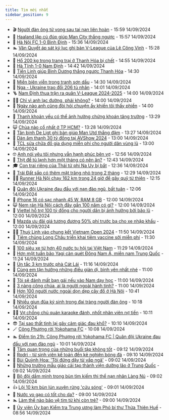 ```yaml
---
title: Tim mới nhất
sidebar_position: 9
---
```


<!-- vnexpress-tin-moi-nhat:START -->
- 🎬 [Người đàn ông tử vong sau tai nạn liên hoàn](https://vnexpress.net/nguoi-dan-ong-tu-vong-sau-tai-nan-lien-hoan-4792955.html) - 15:59 14/09/2024
- 🐎 [Haaland lập cú đúp giúp Man City thắng ngược](https://vnexpress.net/haaland-lap-cu-dup-giup-man-city-thang-nguoc-4792951.html) - 15:57 14/09/2024
- 🦍 [Hà Nội FC 1-0 Bình Định](https://vnexpress.net/ha-noi-fc-1-0-binh-dinh-4792956.html) - 15:36 14/09/2024
- 🏊 [Văn Quyết áp sát kỷ lục ghi bàn V-League của Lê Công Vinh](https://vnexpress.net/van-quyet-ap-sat-ky-luc-ghi-ban-v-league-cua-le-cong-vinh-4792953.html) - 15:28 14/09/2024
- 🎊 [Hổ 200 kg trong trang trại ở Thanh Hóa bị chết](https://vnexpress.net/ho-200-kg-trong-trang-trai-o-thanh-hoa-bi-chet-4792923.html) - 14:55 14/09/2024
- 🎃 [Hà Tĩnh 1-0 Nam Định](https://vnexpress.net/ha-tinh-1-0-nam-dinh-4792945.html) - 14:42 14/09/2024
- 🧰 [Tiến Linh giúp Bình Dương thắng ngược Thanh Hóa](https://vnexpress.net/tien-linh-giup-binh-duong-thang-nguoc-thanh-hoa-4792939.html) - 14:30 14/09/2024
- 🔭 [Miền biên viễn trong tranh sơn dầu](https://vnexpress.net/mien-bien-vien-trong-tranh-son-dau-4792426.html) - 14:30 14/09/2024
- 🫶 [Nga - Ukraine trao đổi 206 tù nhân](https://vnexpress.net/nga-ukraine-trao-doi-206-tu-nhan-4792932.html) - 14:01 14/09/2024
- 🪜 [Nam Định thua trận ra quân V-League 2024-2025](https://vnexpress.net/nam-dinh-thua-tran-ra-quan-v-league-2024-2025-4792935.html) - 14:00 14/09/2024
- 👨‍🏫 [Chỉ vì anh lạc đường, phải không?](https://vnexpress.net/chi-vi-anh-lac-duong-phai-khong-4792765.html) - 14:00 14/09/2024
- 🎊 [Ngày nào anh cũng đòi hỏi chuyện ấy khiến tôi thấy phiền](https://vnexpress.net/ngay-nao-anh-cung-doi-hoi-chuyen-ay-khien-toi-thay-phien-4792588.html) - 14:00 14/09/2024
- 🎊 [Thanh khoản yếu có thể ảnh hưởng chứng khoán tăng trưởng](https://vnexpress.net/thanh-khoan-yeu-ngang-duong-chung-khoan-tang-truong-4792902.html) - 13:29 14/09/2024
- 😺 [Chùa nào cổ nhất ở TP HCM?](https://vnexpress.net/chua-nao-co-nhat-o-tp-hcm-4784613.html) - 13:28 14/09/2024
- 🐘 [Tân binh De Ligt ghi bàn giúp Man Utd thắng đậm](https://vnexpress.net/tan-binh-de-ligt-ghi-ban-giup-man-utd-thang-dam-4792930.html) - 13:27 14/09/2024
- 🌁 [Dàn âm thanh 30 tỷ đồng tại AVShow 2024](https://vnexpress.net/dan-am-thanh-30-ty-dong-tai-avshow-2024-4792895.html) - 13:00 14/09/2024
- 🐲 [TCL sửa chữa đồ gia dụng miễn phí cho người dân vùng lũ](https://vnexpress.net/tcl-sua-chua-do-gia-dung-mien-phi-cho-nguoi-dan-vung-lu-4792913.html) - 13:00 14/09/2024
- 🤓 [Anh nói yêu tôi nhưng vẫn hạnh phúc bên vợ](https://vnexpress.net/anh-noi-yeu-toi-nhung-van-hanh-phuc-ben-vo-4792933.html) - 12:56 14/09/2024
- 💪 [Thịt để tủ lạnh hơn một tháng có nên ăn?](https://vnexpress.net/thit-de-tu-lanh-hon-mot-thang-co-nen-an-4792225.html) - 12:43 14/09/2024
- 🎓 [Con trai riêng của Thái tử phi Na Uy bị bắt](https://vnexpress.net/con-trai-rieng-cua-thai-tu-phi-na-uy-bi-bat-4792927.html) - 12:36 14/09/2024
- 🫣 [Trái Đất sắp có thêm mặt trăng nhỏ trong 2 tháng](https://vnexpress.net/trai-dat-sap-co-them-mat-trang-nho-trong-2-thang-4792874.html) - 12:29 14/09/2024
- 🧑‍💻 [Runner Hà Nội chạy 162 km trong 24 giờ để gây quỹ từ thiện](https://vnexpress.net/runner-ha-noi-chay-162-km-trong-24-gio-de-gay-quy-tu-thien-4792926.html) - 12:15 14/09/2024
- 🐲 [Quân đội Ukraine đau đầu với nạn đào ngũ, bất tuân](https://vnexpress.net/quan-doi-ukraine-dau-dau-voi-nan-dao-ngu-bat-tuan-4790568.html) - 12:06 14/09/2024
- 🌝 [iPhone 16 có sạc nhanh 45 W, RAM 8 GB](https://vnexpress.net/iphone-16-co-sac-nhanh-45-w-ram-8-gb-4792872.html) - 12:00 14/09/2024
- 😺 [Nem rán Hà Nội cách đây gần 100 năm có gì?](https://vnexpress.net/nem-ran-ha-noi-cach-day-gan-100-nam-co-gi-4792820.html) - 12:00 14/09/2024
- 🐎 [Viettel hỗ trợ 100 tỷ đồng cho người dân bị ảnh hưởng bởi bão lũ](https://vnexpress.net/viettel-ho-tro-100-ty-dong-cho-nguoi-dan-bi-anh-huong-boi-bao-lu-4792871.html) - 12:00 14/09/2024
- 🎡 [Mazda ưu đãi giá tương đương 50% phí trước bạ cho xe nhập khẩu](https://vnexpress.net/mazda-uu-dai-gia-tuong-duong-50-phi-truoc-ba-cho-xe-nhap-khau-4792680.html) - 12:00 14/09/2024
- 👨‍🏫 [Thuỳ Linh vào chung kết Vietnam Open 2024](https://vnexpress.net/thuy-linh-vao-chung-ket-vietnam-open-2024-4792914.html) - 11:50 14/09/2024
- 🦆 [Tiêm chủng Long Châu triển khai tiêm vaccine sởi miễn phí](https://vnexpress.net/tiem-chung-long-chau-trien-khai-tiem-vaccine-soi-mien-phi-4792912.html) - 11:30 14/09/2024
- 🚦 [100 siêu xe từ hơn 40 nước tụ hội tại Việt Nam](https://vnexpress.net/100-sieu-xe-tu-hon-40-nuoc-tu-hoi-tai-viet-nam-4792920.html) - 11:29 14/09/2024
- 💫 [Hơn một tuần bão Yagi càn quét Đông Nam Á, miền nam Trung Quốc](https://vnexpress.net/hon-mot-tuan-bao-yagi-can-quet-dong-nam-a-mien-nam-trung-quoc-4792898.html) - 11:24 14/09/2024
- 🎉 [Ùn tắc 3 km trước phà Cát Lái](https://vnexpress.net/un-tac-3-km-truoc-pha-cat-lai-4792915.html) - 11:16 14/09/2024
- 🌋 [Cùng em tận hưởng những điều giản dị, bình yên nhất nhé](https://vnexpress.net/cung-em-tan-huong-nhung-dieu-gian-di-binh-yen-nhat-nhe-4792761.html) - 11:00 14/09/2024
- 🤖 [Tôi sẽ đánh mất bạn gái nếu vào Nam dạy học](https://vnexpress.net/toi-se-danh-mat-ban-gai-neu-vao-nam-day-hoc-4792147.html) - 11:00 14/09/2024
- 🦏 [3 nàng công chúa, ai là người ngoài hành tinh?](https://vnexpress.net/3-nang-cong-chua-ai-la-nguoi-ngoai-hanh-tinh-4792218.html) - 11:00 14/09/2024
- 🦩 [Hơn 100 người nước ngoài dọn dẹp cây đổ ở Hà Nội](https://vnexpress.net/hon-100-nguoi-nuoc-ngoai-don-dep-cay-do-o-ha-noi-4792903.html) - 10:41 14/09/2024
- 👺 [Nhiều giun đũa ký sinh trong đại tràng người đàn ông](https://vnexpress.net/nhieu-giun-dua-ky-sinh-trong-dai-trang-nguoi-dan-ong-4792896.html) - 10:18 14/09/2024
- 🧑‍🏫 [Vợ chồng chủ quán karaoke đánh, nhốt nhân viên nợ tiền](https://vnexpress.net/vo-chong-chu-quan-karaoke-danh-nhot-nhan-vien-no-tien-4792906.html) - 10:11 14/09/2024
- 😎 [Tại sao thất tình lại gây cảm giác đau khổ?](https://vnexpress.net/tai-sao-that-tinh-lai-gay-cam-giac-dau-kho-4792911.html) - 10:10 14/09/2024
- 🪄 [Công Phượng rời Yokohama FC](https://vnexpress.net/cong-phuong-roi-yokohama-fc-4792905.html) - 10:08 14/09/2024
- 🏊 [Điểm tin 21h: Công Phượng rời Yokohama FC | Quân đội Ukraine đau đầu với nạn đào ngũ](https://vnexpress.net/diem-tin-21h-cong-phuong-roi-yokohama-fc-quan-doi-ukraine-dau-dau-voi-nan-dao-ngu-4792910.html) - 10:01 14/09/2024
- 💃 [Tầm quan trọng của những buổi tập không tốt](https://vnexpress.net/tam-quan-trong-cua-nhung-buoi-tap-khong-tot-4792463.html) - 09:12 14/09/2024
- 🦆 [Rodri - từ sinh viên kế toán đến kẻ nghiện bóng đá](https://vnexpress.net/rodri-tu-sinh-vien-ke-toan-den-ke-nghien-bong-da-4790345.html) - 09:10 14/09/2024
- 🎊 [Bùi Quỳnh Hoa: &#39;Tôi đứng dậy từ vấp ngã&#39;](https://vnexpress.net/bui-quynh-hoa-toi-dung-day-tu-vap-nga-4792848.html) - 09:02 14/09/2024
- 👺 [Những trường mẫu giáo cải tạo thành viện dưỡng lão ở Trung Quốc](https://vnexpress.net/nhung-truong-mau-giao-cai-tao-thanh-vien-duong-lao-o-trung-quoc-4791496.html) - 09:02 14/09/2024
- 🎡 [Bộ đội dầm mình trong bùn tìm kiếm thi thể nạn nhân Làng Nủ](https://vnexpress.net/bo-doi-dam-minh-trong-bun-tim-kiem-thi-the-nan-nhan-lang-nu-4792636.html) - 09:02 14/09/2024
- 👍 [Lội 10 km bùn lún xuyên rừng &#39;cứu sóng&#39;](https://vnexpress.net/loi-10-km-bun-lun-xuyen-rung-cuu-song-4792897.html) - 09:01 14/09/2024
- 🐎 [Nước vo gạo có tốt cho da?](https://vnexpress.net/nuoc-vo-gao-co-tot-cho-da-4792845.html) - 09:00 14/09/2024
- 🏊 [Làm thế nào bảo vệ tim từ khi còn trẻ?](https://vnexpress.net/lam-the-nao-bao-ve-tim-tu-khi-con-tre-4792839.html) - 09:00 14/09/2024
- 🦩 [Ủy viên Ủy ban Kiểm tra Trung ương làm Phó bí thư Thừa Thiên Huế](https://vnexpress.net/uy-vien-uy-ban-kiem-tra-trung-uong-lam-pho-bi-thu-thua-thien-hue-4792888.html) - 08:56 14/09/2024<!-- vnexpress-tin-moi-nhat:END -->
